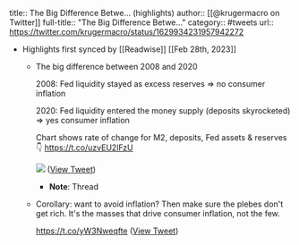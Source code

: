 title:: The Big Difference Betwe... (highlights)
author:: [[@krugermacro on Twitter]]
full-title:: "The Big Difference Betwe..."
category:: #tweets
url:: https://twitter.com/krugermacro/status/1629934231957942272

- Highlights first synced by [[Readwise]] [[Feb 28th, 2023]]
	- The big difference between 2008 and 2020 
	  
	  2008: Fed liquidity stayed as excess reserves => no consumer inflation
	  
	  2020: Fed liquidity entered the money supply (deposits skyrocketed) => yes consumer inflation
	  
	  Chart shows rate of change for M2, deposits, Fed assets & reserves 👇 https://t.co/uzvEU2lFzU 
	  
	  ![](https://pbs.twimg.com/media/Fp6wiSCagAABTft.jpg) ([View Tweet](https://twitter.com/krugermacro/status/1629934231957942272))
		- **Note**: Thread
	- Corollary: want to avoid inflation? Then make sure the plebes don't get rich. It's the masses that drive consumer inflation, not the few.
	  
	  https://t.co/yW3Nweqfte ([View Tweet](https://twitter.com/krugermacro/status/1629934797211701248))